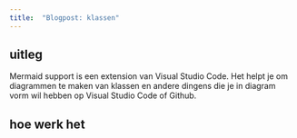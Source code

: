 ```yaml
---
title:  "Blogpost: klassen"
---
```


<!--wat ik nu eigenlijk heb gekozen als blogpost onderwerp-->
## uitleg

Mermaid support is een extension van Visual Studio Code. Het helpt je om diagrammen te maken van klassen en andere dingens die je in diagram vorm wil hebben op Visual Studio Code of Github.

<!--more-->

<!--stap voor stap hoe je het installeer-->

## hoe werk het